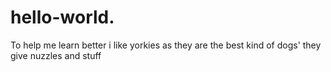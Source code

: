 # hello-world.
To help me learn better
i like yorkies as they are the best kind of dogs'
they give nuzzles and stuff
